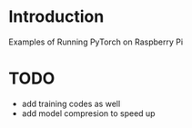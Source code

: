 # Introduction

Examples of Running PyTorch on Raspberry Pi


# TODO
* add training codes as well
* add model compresion to speed up



